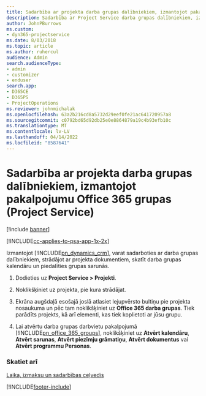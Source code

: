 ```yaml
---
title: Sadarbība ar projekta darba grupas dalībniekiem, izmantojot pakalpojumu Office 365 grupas
description: Sadarbība ar Project Service darba grupas dalībniekiem, izmantojot pakalpojumu Office 365 grupas
author: JohnPBurrows
ms.custom:
- dyn365-projectservice
ms.date: 8/03/2018
ms.topic: article
ms.author: ruhercul
audience: Admin
search.audienceType:
- admin
- customizer
- enduser
search.app:
- D365CE
- D365PS
- ProjectOperations
ms.reviewer: johnmichalak
ms.openlocfilehash: 63a2b216cd8a5732d29eef0fe21ac641720957a8
ms.sourcegitcommit: c0792bd65d92db25e0e8864879a19c4b93efb10c
ms.translationtype: MT
ms.contentlocale: lv-LV
ms.lasthandoff: 04/14/2022
ms.locfileid: "8587641"
---
```

# <a name="collaborate-with-your-project-team-members-with-office-365-groups-project-service"></a>Sadarbība ar projekta darba grupas dalībniekiem, izmantojot pakalpojumu Office 365 grupas (Project Service)

[!include [banner](../includes/psa-now-project-operations.md)]

[!INCLUDE[cc-applies-to-psa-app-1x-2x](../includes/cc-applies-to-psa-app-1x-2x.md)]

Izmantojot [!INCLUDE[pn_dynamics_crm](../includes/pn-dynamics-crm.md)], varat sadarboties ar darba grupas dalībniekiem, strādājot ar projekta dokumentiem, skatīt darba grupas kalendāru un piedalīties grupas sarunās.  
  
1. Dodieties uz **Project Service > Projekti**.  
  
2. Noklikšķiniet uz projekta, pie kura strādājat.  
  
3. Ekrāna augšdaļā esošajā joslā atlasiet lejupvērsto bultiņu pie projekta nosaukuma un pēc tam noklikšķiniet uz **Office 365 darba grupas**. Tiek parādīts projekts, kā arī elementi, kas tiek koplietoti ar jūsu grupu.  
  
4. Lai atvērtu darba grupas darbvietu pakalpojumā [!INCLUDE[pn_office_365_groups](../includes/pn-office-365-groups.md)], noklikšķiniet uz **Atvērt kalendāru**, **Atvērt sarunas**, **Atvērt piezīmju grāmatiņu**, **Atvērt dokumentus** vai **Atvērt programmu Personas**.  
  
### <a name="see-also"></a>Skatiet arī  
 [Laika, izmaksu un sadarbības ceļvedis](../psa/time-expense-collaboration-guide.md)


[!INCLUDE[footer-include](../includes/footer-banner.md)]

